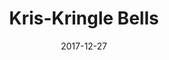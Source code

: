 ---
title: "Kris-Kringle Bells"
show_title_on_cover: false
date: "2017-12-27"
version: 2
volume: 1
issue: 3
category: "Facebook Gallery"
format: "caption-slideshow"
synopsis: "Zene, Zeanne, and their friends celebrate their Christmas Party at their Grade 2 classroom"
modes: [
    {mode_name: "Original", call_at: [0, 1, 2, 3]}
]
---
